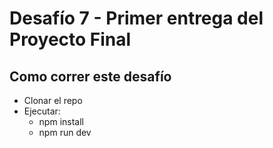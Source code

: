 # Desafío 7 - Primer entrega del Proyecto Final

## Como correr este desafío

- Clonar el repo
- Ejecutar:
  - npm install
  - npm run dev
